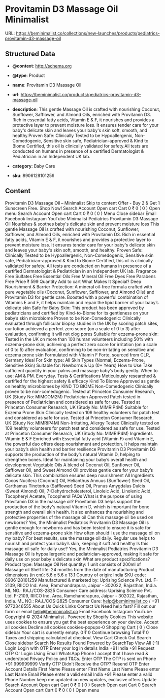 # Provitamin D3 Massage Oil  Minimalist

URL: https://beminimalist.co/collections/new-launches/products/pediatrics-provitamin-d3-massage-oil

## Structured Data

- **@context**: http://schema.org
- **@type**: Product
- **name**: Provitamin D3 Massage Oil
- **url**: https://beminimalist.co/products/pediatrics-provitamin-d3-massage-oil
- **description**: This gentle Massage Oil is crafted with nourishing Coconut, Sunflower, Safflower, and Almond Oils, enriched with Provitamin D3. Rich in essential fatty acids, Vitamin E &amp; F, it nourishes and provides a protective layer to prevent moisture loss. It ensures tender care for your baby's delicate skin and leaves your baby's skin soft, smooth, and healthy.Proven Safe: Clinically Tested to be Hypoallergenic, Non-Comedogenic, Sensitive skin safe, Pediatrician-approved &amp; Kind to Biome Certified, this oil is clinically validated for safety.All tests are conducted on humans in presence of a certified Dermatologist &amp; Pediatrician in an Independent UK lab.

- **category**: Baby Care
- **sku**: 8906128101259

## Content

Provitamin D3 Massage Oil – Minimalist
Skip to content
Offer - Buy 2 & Get 1 Sunscreen Free. Shop Now!
Search
Account
Open cart
Cart
0
₹ 0
(
0
)
Open menu
Search
Account
Open cart
Cart
0
₹ 0
(
0
)
Menu
Close sidebar
Email
Facebook
Instagram
YouTube
Minimalist Pediatrics
Provitamin D3 Massage Oil
Nourishes & soothes baby's delicate skin and prevent moisture loss
This gentle Massage Oil is crafted with nourishing Coconut, Sunflower, Safflower, and Almond Oils, enriched with Provitamin D3. Rich in essential fatty acids, Vitamin E & F, it nourishes and provides a protective layer to prevent moisture loss. It ensures tender care for your baby's delicate skin and leaves your baby's skin soft, smooth, and healthy.
Proven Safe: Clinically Tested to be Hypoallergenic, Non-Comedogenic, Sensitive skin safe, Pediatrician-approved & Kind to Biome Certified, this oil is clinically validated for safety.
All tests are conducted on humans in presence of a certified Dermatologist & Pediatrician in an Independent UK lab.
Fragrance Free
Sulfates Free
Essential Oils Free
Mineral Oil Free
Dyes Free
Parabens Free
Price
₹ 599
Quantity
Add to cart
What Makes It Special?
Deep Nourishment & Barrier Protection: A mineral oil-free formula crafted with pure vegetable oils (Coconut, Sunflower, Safflower, and Almond Oils) and Provitamin D3 for gentle care. Boosted with a powerful combination of Vitamins E and F, it helps maintain and repair the lipid barrier of your baby’s delicate skin
Safe for Baby Skin: This product has been approved by pediatricians and certified by Kind-to-Biome for its gentleness on your baby’s skin microbiome
Proven to be Non-Comedogenic: Clinically evaluated through follicular biopsy studies in the UK by scoring patch sites, our lotion achieved a perfect zero score (on a scale of 0 to 3) after evaluation, confirming it will not clog pores
Suitable for eczema-prone skin: Tested in the UK on more than 100 human volunteers including 50% with eczema-prone skin, achieving a perfect zero score for irritation (on a scale of 0 to 5) after evaluation, confirming to be non-irritating on sensitive and eczema prone skin
Formulated with Vitamin F Forte, sourced from CLR, Germany
Ideal For
Skin type:
All Skin Types (Normal, Eczema-Prone, Sensitive Skin)
Suitable for:
Newborns & Up (0+ Years)
How to Use
Take sufficient quantity in your palms and massage baby’s body gently.
When to use: AM & PM. Everyday.
Tests & Certifications
Meticulously researched & certified for the highest safety & efficacy
Kind To Biome
Approved as gentle on healthy microbiomes by KIND TO BIOME
Non-Comedogenic
Clinically proven to be non-comedogenic. Tested at Princeton Consumer Research, UK (Study No: MIMCOM2M)
Pediatrician Approved
Patch tested in presence of Pediatrician and considered as safe for use. Tested at Princeton Consumer Research, UK (Study No: MIMRIP4M)
Suitable for Eczema Prone Skin
Clinically tested on 109 healthy volunteers for patch test and considered as safe for use. Tested at Princeton Consumer Research, UK (Study No: MIMRIP4M)
Non-Irritating, Allergy Tested
Clinically tested on 109 healthy volunteers for patch test and considered as safe for use. Tested at Princeton Consumer Research, UK (Study No: MIMRIP4M)
Ingredients
Vitamin E & F
Enriched with Essential fatty acid (Vitamin F) and Vitamin E, the powerful duo offers deep nourishment and protection. It helps maintain your baby’s skin health and barrier resilience
Provitamin D3
Provitamin D3 supports the production of the body’s natural Vitamin D, helping to strengthen bones. Ideal for maintaining your baby’s overall health and development
Vegetable Oils
A blend of Coconut Oil, Sunflower Oil, Safflower Oil, and Sweet Almond Oil provides gentle care for your baby’s delicate skin. This combination ensures deep nourishment
All Ingredients
Cocos Nucifera (Coconut) Oil, Helianthus Annuus (Sunflower) Seed Oil, Carthamus Tinctorius (Safflower) Seed Oil, Prunus Amygdalus Dulcis (Sweet Almond) Oil, 7-Dehydrocholesterol, Linoleic Acid, Linolenic Acid, Tocopheryl Acetate, Tocopherol
FAQs
What is the purpose of using Provitamin D3 in the massage oil?
Provitamin D3 helps support the production of the body's natural Vitamin D, which is important for bone strength and overall skin health. It also enhances the nourishing and protective properties of the massage oil
Can this massage oil be used on newborns?
Yes, the Minimalist Pediatrics Provitamin D3 Massage Oil is gentle enough for newborns and has been tested to ensure it is safe for sensitive and eczema-prone skin
How often should I use the massage oil on my baby?
For best results, use the massage oil daily. Regular use helps to nourish and protect your baby’s skin, keeping it soft and healthy
Is this massage oil safe for daily use?
Yes, the Minimalist Pediatrics Provitamin D3 Massage Oil is hypoallergenic and pediatrician-approved, making it safe for daily use on your baby's delicate skin
What are product specifications?
Product type:
Massage Oil
Net quantity:
1 unit consists of 200ml of Massage oil
Shelf life:
24 months from the date of manufacturing
Product dimensions (in cm):
5.6 x 5.6 x 13.1
Country of origin:
India
SKU code:
8906128101259
Manufactured & marketed by:
Uprising Science Pvt. Ltd. F-2109, RIICO Ind. Area, Ramchandrapura, Jaipur - 302022, Rajasthan, India. ML NO.: RAJ./COS-2825
Consumer Care address:
Uprising Science Pvt. Ltd. F-2109, RIICO Ind. Area, Ramchandrapura, Jaipur - 302022, Rajasthan, India. ML NO.: RAJ./COS-2825
Consumer Care:
help@beminimalist.co / +91 9772346555
About Us
Quick Links
Contact Us
Need help fast? Fill out
our form
or email help@beminimalist.co
Email
Facebook
Instagram
YouTube
Copyright © 2024
Minimalist
.
Powered by Shopify
Cookies
This website uses cookies to ensure you get the best experience on your device.
Accept all cookies
Decline all cookies
cookies-popups-0
Shopping Cart
            (
0
)
Close sidebar
Your cart is currently empty.
0
₹ 0
Continue browsing
Total
₹ 0
Taxes and shipping calculated at checkout
View Cart
Check Out
Search
Close sidebar
Search
No Results Found
Powered by SearchTap
View All (-1)
Login
Login with OTP
Enter your log in details
India
+91
India
+91
Request OTP
Or Login Using
Email
WhatsApp
Phone
I accept that I have read & understood
Privacy Policy
and T&Cs.
Enter OTP
The OTP is sent on
Phone
+91 999999999
Verify OTP
Didn't Receive the OTP?
Resend OTP
Enter Account Details
First Name
Please enter First Name
Last Name
Please enter Last Name
Email
Please enter a valid email
India
+91
Please enter a valid Phone Number
keep me updated on new updates, exclusive offers
Update
Search
Account
Open cart
Cart
0
₹ 0
(
0
)
Search
Open cart
Cart
0
Search
Account
Open cart
Cart
0
₹ 0
(
0
)
Open menu